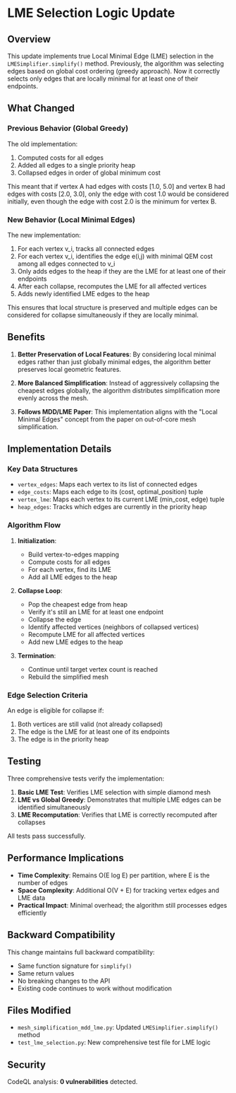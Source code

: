 # LME Selection Logic Update

## Overview

This update implements true Local Minimal Edge (LME) selection in the `LMESimplifier.simplify()` method. Previously, the algorithm was selecting edges based on global cost ordering (greedy approach). Now it correctly selects only edges that are locally minimal for at least one of their endpoints.

## What Changed

### Previous Behavior (Global Greedy)

The old implementation:
1. Computed costs for all edges
2. Added all edges to a single priority heap
3. Collapsed edges in order of global minimum cost

This meant that if vertex A had edges with costs [1.0, 5.0] and vertex B had edges with costs [2.0, 3.0], only the edge with cost 1.0 would be considered initially, even though the edge with cost 2.0 is the minimum for vertex B.

### New Behavior (Local Minimal Edges)

The new implementation:
1. For each vertex v_i, tracks all connected edges
2. For each vertex v_i, identifies the edge e(i,j) with minimal QEM cost among all edges connected to v_i
3. Only adds edges to the heap if they are the LME for at least one of their endpoints
4. After each collapse, recomputes the LME for all affected vertices
5. Adds newly identified LME edges to the heap

This ensures that local structure is preserved and multiple edges can be considered for collapse simultaneously if they are locally minimal.

## Benefits

1. **Better Preservation of Local Features**: By considering local minimal edges rather than just globally minimal edges, the algorithm better preserves local geometric features.

2. **More Balanced Simplification**: Instead of aggressively collapsing the cheapest edges globally, the algorithm distributes simplification more evenly across the mesh.

3. **Follows MDD/LME Paper**: This implementation aligns with the "Local Minimal Edges" concept from the paper on out-of-core mesh simplification.

## Implementation Details

### Key Data Structures

- `vertex_edges`: Maps each vertex to its list of connected edges
- `edge_costs`: Maps each edge to its (cost, optimal_position) tuple
- `vertex_lme`: Maps each vertex to its current LME (min_cost, edge) tuple
- `heap_edges`: Tracks which edges are currently in the priority heap

### Algorithm Flow

1. **Initialization**:
   - Build vertex-to-edges mapping
   - Compute costs for all edges
   - For each vertex, find its LME
   - Add all LME edges to the heap

2. **Collapse Loop**:
   - Pop the cheapest edge from heap
   - Verify it's still an LME for at least one endpoint
   - Collapse the edge
   - Identify affected vertices (neighbors of collapsed vertices)
   - Recompute LME for all affected vertices
   - Add new LME edges to the heap

3. **Termination**:
   - Continue until target vertex count is reached
   - Rebuild the simplified mesh

### Edge Selection Criteria

An edge is eligible for collapse if:
1. Both vertices are still valid (not already collapsed)
2. The edge is the LME for at least one of its endpoints
3. The edge is in the priority heap

## Testing

Three comprehensive tests verify the implementation:

1. **Basic LME Test**: Verifies LME selection with simple diamond mesh
2. **LME vs Global Greedy**: Demonstrates that multiple LME edges can be identified simultaneously
3. **LME Recomputation**: Verifies that LME is correctly recomputed after collapses

All tests pass successfully.

## Performance Implications

- **Time Complexity**: Remains O(E log E) per partition, where E is the number of edges
- **Space Complexity**: Additional O(V + E) for tracking vertex edges and LME data
- **Practical Impact**: Minimal overhead; the algorithm still processes edges efficiently

## Backward Compatibility

This change maintains full backward compatibility:
- Same function signature for `simplify()`
- Same return values
- No breaking changes to the API
- Existing code continues to work without modification

## Files Modified

- `mesh_simplification_mdd_lme.py`: Updated `LMESimplifier.simplify()` method
- `test_lme_selection.py`: New comprehensive test file for LME logic

## Security

CodeQL analysis: **0 vulnerabilities** detected.
